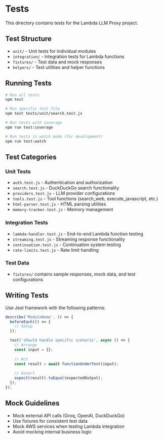 # Tests

This directory contains tests for the Lambda LLM Proxy project.

## Test Structure

- `unit/` - Unit tests for individual modules
- `integration/` - Integration tests for Lambda functions
- `fixtures/` - Test data and mock responses
- `helpers/` - Test utilities and helper functions

## Running Tests

```bash
# Run all tests
npm test

# Run specific test file
npm test tests/unit/search.test.js

# Run tests with coverage
npm run test:coverage

# Run tests in watch mode (for development)
npm run test:watch
```

## Test Categories

### Unit Tests
- `auth.test.js` - Authentication and authorization
- `search.test.js` - DuckDuckGo search functionality
- `providers.test.js` - LLM provider configurations
- `tools.test.js` - Tool functions (search_web, execute_javascript, etc.)
- `html-parser.test.js` - HTML parsing utilities
- `memory-tracker.test.js` - Memory management

### Integration Tests
- `lambda-handler.test.js` - End-to-end Lambda function testing
- `streaming.test.js` - Streaming response functionality
- `continuation.test.js` - Continuation system testing
- `rate-limits.test.js` - Rate limit handling

### Test Data
- `fixtures/` contains sample responses, mock data, and test configurations

## Writing Tests

Use Jest framework with the following patterns:

```javascript
describe('ModuleName', () => {
  beforeEach(() => {
    // Setup
  });

  test('should handle specific scenario', async () => {
    // Arrange
    const input = {};
    
    // Act  
    const result = await functionUnderTest(input);
    
    // Assert
    expect(result).toEqual(expectedOutput);
  });
});
```

## Mock Guidelines

- Mock external API calls (Groq, OpenAI, DuckDuckGo)
- Use fixtures for consistent test data
- Mock AWS services when testing Lambda integration
- Avoid mocking internal business logic